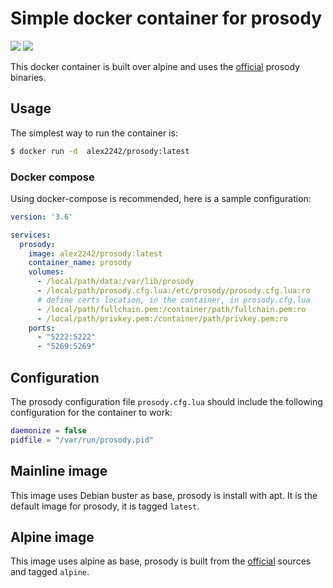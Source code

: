 # Simple docker container for prosody

[![](https://images.microbadger.com/badges/image/alex2242/prosody.svg)](https://microbadger.com/images/alex2242/prosody) [![](https://images.microbadger.com/badges/version/alex2242/prosody.svg)](https://microbadger.com/images/alex2242/prosody)

This docker container is built over alpine and uses the
[official](https://prosody.im) prosody binaries.

## Usage

The simplest way to run the container is:

```bash
$ docker run -d  alex2242/prosody:latest
```

### Docker compose

Using docker-compose is recommended, here is a sample configuration:

```yaml
version: '3.6'

services:
  prosody:
    image: alex2242/prosody:latest
    container_name: prosody
    volumes:
      - /local/path/data:/var/lib/prosody
      - /local/path/prosody.cfg.lua:/etc/prosody/prosody.cfg.lua:ro
      # define certs location, in the container, in prosody.cfg.lua
      - /local/path/fullchain.pem:/container/path/fullchain.pem:ro
      - /local/path/privkey.pem:/container/path/privkey.pem:ro
    ports:
      - "5222:5222"
      - "5269:5269"
```

## Configuration

The prosody configuration file `prosody.cfg.lua` should include the following
configuration for the container to work:

```lua
daemonize = false
pidfile = "/var/run/prosody.pid"
```

## Mainline image

This image uses Debian buster as base, prosody is install with apt.
It is the default image for prosody, it is tagged `latest`.

## Alpine image

This image uses alpine as base, prosody is built from the
[official](https://prosody.im) sources and tagged `alpine`.
